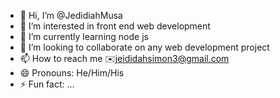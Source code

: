 - 👋 Hi, I’m @JedidiahMusa
- 👀 I’m interested in front end web development
- 🌱 I’m currently learning node js
- 💞️ I’m looking to collaborate on any web development project
- 📫 How to reach me ✉️jeididahsimon3@gmail.com
- 😄 Pronouns: He/Him/His
- ⚡ Fun fact: ...

<!---
JedidiahMusa/JedidiahMusa is a ✨ special ✨ repository because its `README.md` (this file) appears on your GitHub profile.
You can click the Preview link to take a look at your changes.
--->
